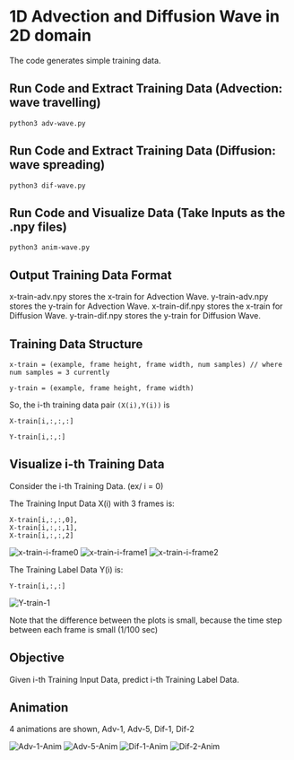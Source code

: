 # 1D Advection and Diffusion Wave in 2D domain 
The code generates simple training data.

## Run Code and Extract Training Data (Advection: wave travelling)
```
python3 adv-wave.py
```

## Run Code and Extract Training Data (Diffusion: wave spreading)
```
python3 dif-wave.py
```

## Run Code and Visualize Data (Take Inputs as the .npy files)
```
python3 anim-wave.py
```

## Output Training Data Format
x-train-adv.npy stores the x-train for Advection Wave.
y-train-adv.npy stores the y-train for Advection Wave.
x-train-dif.npy stores the x-train for Diffusion Wave.
y-train-dif.npy stores the y-train for Diffusion Wave.

## Training Data Structure
```
x-train = (example, frame height, frame width, num samples) // where num samples = 3 currently
```
```
y-train = (example, frame height, frame width)
```

So, the i-th training data pair `(X(i),Y(i))` is

`X-train[i,:,:,:]`

`Y-train[i,:,:]`

## Visualize i-th Training Data
Consider the i-th Training Data. (ex/ i = 0)

The Training Input Data X(i) with 3 frames is:

```
X-train[i,:,:,0], 
X-train[i,:,:,1],
X-train[i,:,:,2]
```

![x-train-i-frame0](figures/Xi-0.png) 
![x-train-i-frame1](figures/Xi-1.png) 
![x-train-i-frame2](figures/Xi-2.png)

The Training Label Data Y(i) is:

`Y-train[i,:,:]`

![Y-train-1](figures/Yi.png) 

Note that the difference between the plots is small, because the time step between each frame is small (1/100 sec)

## Objective
Given i-th Training Input Data, predict i-th Training Label Data.

## Animation
4 animations are shown, Adv-1, Adv-5, Dif-1, Dif-2

![Adv-1-Anim](animations/Adv-1.gif)
![Adv-5-Anim](animations/Adv-5.gif)
![Dif-1-Anim](animations/Dif-1.gif)
![Dif-2-Anim](animations/Dif-2.gif)
